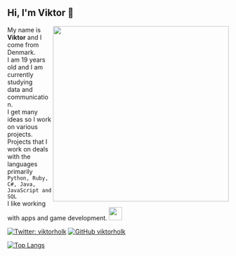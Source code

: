 


<h2> Hi, I'm Viktor 👋</h2>
  <img align='right' src="https://33.media.tumblr.com/f36d34d8012806dfc1a7cc23c050f524/tumblr_nrb1qjouY01s2wio8o4_500.gif" width="400">


My name is **Viktor** and I come from Denmark.<br />
I am 19 years old and I am currently studying <br />data and communication.<br />
I get many ideas so I work on various projects.<br />
Projects that I work on deals with the languages primarily <br>``Python, Ruby, C#, Java, JavaScript and SQL``<br />
I like working with apps and game development.
<img src="https://media.giphy.com/media/WUlplcMpOCEmTGBtBW/giphy.gif" width="30">

[![Twitter: viktorholk](https://img.shields.io/twitter/follow/viktorholk?style=social)](https://twitter.com/viktorholk)
[![GitHub viktorholk](https://img.shields.io/github/followers/viktorholk?label=follow&style=social)](https://github.com/viktorholk)


[![Top Langs](https://github-readme-stats.vercel.app/api/top-langs/?username=viktorholk&layout=compact)](https://github.com/anuraghazra/github-readme-stats)
